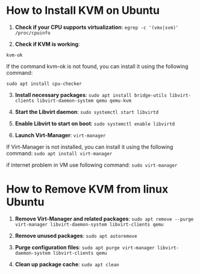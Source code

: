 # How to Install KVM on Ubuntu

1. **Check if your CPU supports virtualization**:
   ```egrep -c '(vmx|svm)' /proc/cpuinfo```

2. **Check if KVM is working**:
   
```kvm-ok```

If the command kvm-ok is not found, you can install it using the following command:

```sudo apt install cpu-checker```

3. **Install necessary packages**:
```sudo apt install bridge-utils libvirt-clients libvirt-daemon-system qemu qemu-kvm```

4. **Start the Libvirt daemon**:
```sudo systemctl start libvirtd```

5. **Enable Libvirt to start on boot**:
 ```sudo systemctl enable libvirtd```

6. **Launch Virt-Manager**:
   ```virt-manager```

If Virt-Manager is not installed, you can install it using the following command:
```sudo apt install virt-manager```

if internet problem in VM use following command:
```sudo virt-manager```



# How to Remove KVM from linux Ubuntu

1. **Remove Virt-Manager and related packages**:
```sudo apt remove --purge virt-manager libvirt-daemon-system libvirt-clients qemu```

2. **Remove unused packages**:
```sudo apt autoremove```

3. **Purge configuration files**:
```sudo apt purge virt-manager libvirt-daemon-system libvirt-clients qemu```

4. **Clean up package cache**:
```sudo apt clean```
